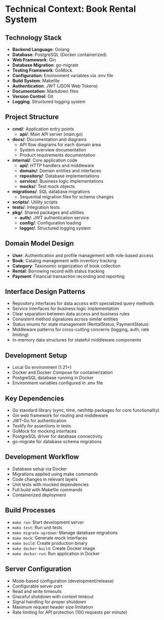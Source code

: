 # Technical Context: Book Rental System

## Technology Stack
- **Backend Language**: Golang
- **Database**: PostgreSQL (Docker containerized)
- **Web Framework**: Gin
- **Database Migration**: go-migrate
- **Testing Framework**: GoMock
- **Configuration**: Environment variables via .env file
- **Build System**: Makefile
- **Authentication**: JWT (JSON Web Tokens)
- **Documentation**: Markdown files
- **Version Control**: Git
- **Logging**: Structured logging system

## Project Structure
- **cmd/**: Application entry points
  - **api/**: Main API server (main.go)
- **docs/**: Documentation and diagrams
  - API flow diagrams for each domain area
  - System overview documentation
  - Product requirements documentation
- **internal/**: Core application code
  - **api/**: HTTP handlers and middleware
  - **domain/**: Domain entities and interfaces
  - **repository/**: Database implementations
  - **service/**: Business logic implementations
  - **mocks/**: Test mock objects
- **migrations/**: SQL database migrations
  - Sequential migration files for schema changes
- **scripts/**: Utility scripts
- **tests/**: Integration tests
- **pkg/**: Shared packages and utilities
  - **auth/**: JWT authentication service
  - **config/**: Configuration loading
  - **logger/**: Structured logging system

## Domain Model Design
- **User**: Authentication and profile management with role-based access
- **Book**: Catalog management with inventory tracking
- **Category**: Taxonomic organization of book collection
- **Rental**: Borrowing record with status tracking
- **Payment**: Financial transaction recording and reporting

## Interface Design Patterns
- Repository interfaces for data access with specialized query methods
- Service interfaces for business logic implementation
- Clear separation between data access and business rules
- Consistent method signatures across similar entities
- Status enums for state management (RentalStatus, PaymentStatus)
- Middleware patterns for cross-cutting concerns (logging, auth, rate limiting)
- In-memory data structures for stateful middleware components

## Development Setup
- Local Go environment (1.21+)
- Docker and Docker Compose for containerization
- PostgreSQL database running in Docker
- Environment variables configured in .env file

## Key Dependencies
- Go standard library (sync, time, net/http packages for core functionality)
- Gin web framework for routing and middleware
- JWT-Go for authentication
- Testify for assertions in tests
- GoMock for mocking interfaces
- PostgreSQL driver for database connectivity
- go-migrate for database schema migrations

## Development Workflow
- Database setup via Docker
- Migrations applied using make commands
- Code changes in relevant layers
- Unit tests with mocked dependencies
- Full build with Makefile commands
- Containerized deployment

## Build Processes
- `make run`: Start development server
- `make test`: Run unit tests
- `make migrate-up/down`: Manage database migrations
- `make mock`: Generate mock interfaces
- `make build`: Create production binary
- `make docker-build`: Create Docker image
- `make docker-run`: Run application in Docker

## Server Configuration
- Mode-based configuration (development/release)
- Configurable server port
- Read and write timeouts
- Graceful shutdown with context timeout
- Signal handling for proper shutdown
- Maximum request header size limitation
- Rate limiting for API protection (100 requests per minute)
